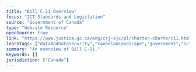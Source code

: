 ```yaml
---
title: "Bill C-11 Overview"
focus: "ICT Standards and Legislation"
source: "Government of Canada"
type: "Website Resource"
openSource: true
link: "https://www.justice.gc.ca/eng/csj-sjc/pl/charter-charte/c11.html"
learnTags: ["dataAndDataSecurity","canadianLandscape","government","ict","legislationAndLaw","rights"]
summary: "An overview of Bill C-11."
keywords: []
jurisdiction: ["Canada"]
---
```

